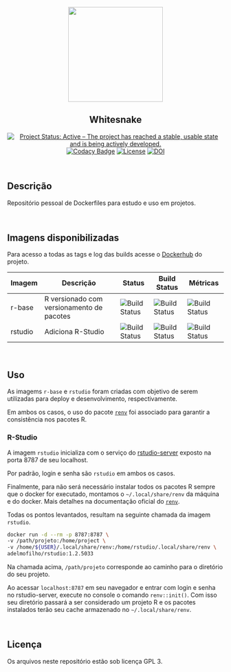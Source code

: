 <p align="center"><img src="https://vignette.wikia.nocookie.net/jjba/images/d/d0/Whitesnake_ASB.jpg/revision/latest/top-crop/width/220/height/220?cb=20151109102630" align="center" height=220/>
</p>

<h2 align="center">Whitesnake</h2>

<p align="center">
<a href="http://www.repostatus.org/#active"><img alt="Project Status: Active – The project has reached a stable, usable state and is being actively developed." src="https://www.repostatus.org/badges/latest/active.svg"></a>
<a href="https://www.codacy.com/manual/adelmofilho/Whitesnake?utm_source=github.com&amp;utm_medium=referral&amp;utm_content=adelmofilho/Whitesnake&amp;utm_campaign=Badge_Grade"><img alt="Codacy Badge" src="https://api.codacy.com/project/badge/Grade/b3791d03b8354eb58e052b0db9862167"></a>
<a href="https://www.gnu.org/licenses/gpl-3.0"><img alt="License" src="https://img.shields.io/badge/License-GPLv3-blue.svg"></a>
<a href="https://doi.org/10.5281/zenodo.3610719"><img src="https://zenodo.org/badge/DOI/10.5281/zenodo.3610719.svg" alt="DOI"></a>
</p>

<br>

## Descrição

Repositório pessoal de Dockerfiles para estudo e uso em projetos.

<br>

## Imagens disponibilizadas

Para acesso a todas as tags e log das builds acesse o [Dockerhub](https://hub.docker.com/u/adelmofilho) do projeto.

| Imagem  | Descrição                                 | Status                                                                               | Build Status                                                                             | Métricas                                                                       |
|---------|-------------------------------------------|--------------------------------------------------------------------------------------|------------------------------------------------------------------------------------------|--------------------------------------------------------------------------------|
| r-base  | R versionado com versionamento de pacotes | ![Build Status](https://img.shields.io/docker/cloud/build/adelmofilho/r-base)        | ![Build Status](https://img.shields.io/docker/cloud/automated/adelmofilho/r-base)        | ![Build Status](https://img.shields.io/docker/pulls/adelmofilho/r-base)        | 
| rstudio | Adiciona R-Studio                         | ![Build Status](https://img.shields.io/docker/cloud/build/adelmofilho/rstudio)       | ![Build Status](https://img.shields.io/docker/cloud/automated/adelmofilho/rstudio)       | ![Build Status](https://img.shields.io/docker/pulls/adelmofilho/rstudio)       |

<br>

## Uso

As imagems `r-base` e `rstudio` foram criadas com objetivo de serem utilizadas para deploy e desenvolvimento, respectivamente.

Em ambos os casos, o uso do pacote [`renv`](https://rstudio.github.io/renv/articles/renv.html) foi associado para garantir a consistência nos pacotes R.

### R-Studio

A imagem `rstudio` inicializa com o serviço do [rstudio-server](https://rstudio.com/products/rstudio/) exposto na porta 8787 de seu localhost.

Por padrão, login e senha são `rstudio` em ambos os casos.

Finalmente, para não será necessário instalar todos os pacotes R sempre que o docker for executado, montamos o `~/.local/share/renv` da máquina e do docker. Mais detalhes na documentação oficial do [`renv`](https://rstudio.github.io/renv/articles/renv.html#cache).

Todas os pontos levantados, resultam na seguinte chamada da imagem `rstudio`.

```sh
docker run -d --rm -p 8787:8787 \
-v /path/projeto:/home/project \
-v /home/${USER}/.local/share/renv:/home/rstudio/.local/share/renv \
adelmofilho/rstudio:1.2.5033
```

Na chamada acima, `/path/projeto` corresponde ao caminho para o diretório do seu projeto.

Ao acessar `localhost:8787` em seu navegador e entrar com login e senha no rstudio-server, execute no console o comando `renv::init()`. Com isso seu diretório passará a ser considerado um projeto R e os pacotes instalados terão seu cache armazenado no `~/.local/share/renv`.

<br>

## Licença

Os arquivos neste repositório estão sob licença GPL 3.
